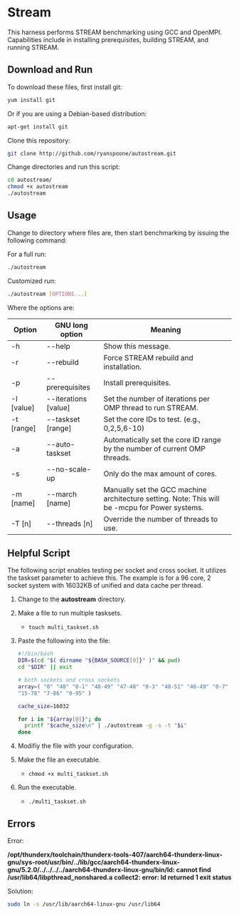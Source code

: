 Stream
============

This harness performs STREAM benchmarking using GCC and OpenMPI. Capabilities include in installing prerequisites, building STREAM, and running STREAM.

Download and Run
----------------

To download these files, first install git:

```bash
yum install git
```

Or if you are using a Debian-based distribution:

```bash
apt-get install git
```

Clone this repository:

```bash
git clone http://github.com/ryanspoone/autostream.git
```

Change directories and run this script:

```bash
cd autostream/
chmod +x autostream
./autostream
```

Usage
-----

Change to directory where files are, then start benchmarking by issuing the following command:

For a full run:

```bash
./autostream
```

Customized run:

```bash
./autostream [OPTIONS...]
```

Where the options are:

| Option     | GNU long option      | Meaning                                                                                        |
|------------|----------------------|------------------------------------------------------------------------------------------------|
| -h         | --help               | Show this message.                                                                             |
| -r         | --rebuild            | Force STREAM rebuild and installation.                                                         |
| -p         | --prerequisites      | Install prerequisites.                                                                         |
| -I [value] | --iterations [value] | Set the number of iterations per OMP thread to run STREAM.                                     |
| -t [range] | --taskset [range]    | Set the core IDs to test. (e.g., 0,2,5,6-10)                                                   |
| -a         | --auto-taskset       | Automatically set the core ID range by the number of current OMP threads.                      |
| -s         | --no-scale-up        | Only do the max amount of cores.                                                               |
| -m [name]  | --march [name]       | Manually set the GCC machine architecture setting. Note: This will be -mcpu for Power systems. |
| -T [n]     | --threads [n]        | Override the number of threads to use.                                                         |

Helpful Script
--------------

The following script enables testing per socket and cross socket. It utilizes the taskset parameter to achieve this. The example is for a 96 core, 2 socket system with 16032KB of unified and data cache per thread.

1. Change to the **autostream** directory.
2. Make a file to run multiple tasksets.
     + `touch multi_taskset.sh`
3. Paste the following into the file:

     ```bash
    #!/bin/bash
    DIR=$(cd "$( dirname "${BASH_SOURCE[0]}" )" && pwd)
    cd "$DIR" || exit

    # both sockets and cross sockets
    array=( "0" "48" "0-1" "48-49" "47-48" "0-3" "48-51" "46-49" "0-7" "48-55" "43-50" "0-15" "48-64" "39-54" "0-31" "48-79" "31-62" "0-47" "48-95" "23-70"
    "15-78" "7-86" "0-95" )

    cache_size=16032

    for i in "${array[@]}"; do
       printf "$cache_size\n" | ./autostream -g -s -t "$i"
    done
     ```

4. Modifiy the file with your configuration.
5. Make the file an executable.
     + `chmod +x multi_taskset.sh`
6. Run the executable.
     + `./multi_taskset.sh`

Errors
------

Error:

**/opt/thunderx/toolchain/thunderx-tools-407/aarch64-thunderx-linux-gnu/sys-root/usr/bin/../lib/gcc/aarch64-thunderx-linux-gnu/5.2.0/../../../../aarch64-thunderx-linux-gnu/bin/ld: cannot find /usr/lib64/libpthread_nonshared.a
collect2: error: ld returned 1 exit status**

Solution:

```bash
sudo ln -s /usr/lib/aarch64-linux-gnu /usr/lib64
```
